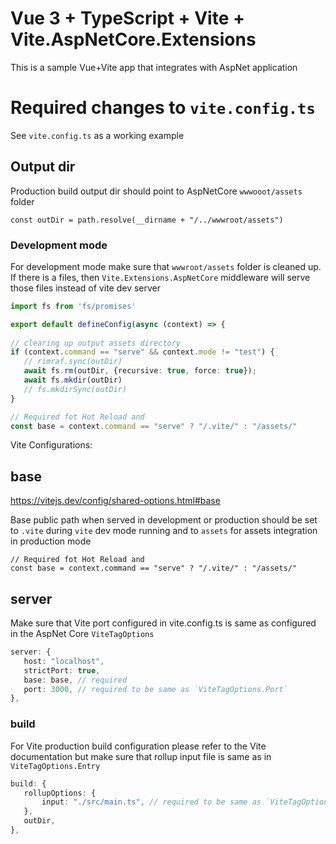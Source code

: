 # Vue 3 + TypeScript + Vite + Vite.AspNetCore.Extensions

This is a sample Vue+Vite app that integrates with AspNet application

# Required changes to `vite.config.ts`

See `vite.config.ts` as a working example

## Output dir

Production build output dir should point to AspNetCore `wwwooot/assets` folder

```
const outDir = path.resolve(__dirname + "/../wwwroot/assets")
```

### Development mode

For development mode make sure that `wwwroot/assets` folder is cleaned up. If there is a files, then `Vite.Extensions.AspNetCore` middleware will serve those files instead of vite dev server

```typescript
import fs from 'fs/promises'

export default defineConfig(async (context) => {
    
// clearing up output assets directory
if (context.command == "serve" && context.mode != "test") {
   // rimraf.sync(outDir)
   await fs.rm(outDir, {recursive: true, force: true});
   await fs.mkdir(outDir)
   // fs.mkdirSync(outDir)
}

// Required fot Hot Reload and 
const base = context.command == "serve" ? "/.vite/" : "/assets/"
```

Vite Configurations:

## base

https://vitejs.dev/config/shared-options.html#base

Base public path when served in development or production should be set to `.vite` during `vite` dev mode running and to `assets` for assets integration in production mode

```
// Required fot Hot Reload and 
const base = context.command == "serve" ? "/.vite/" : "/assets/"
```    

## server

Make sure that Vite port configured in vite.config.ts is same as configured in the AspNet Core `ViteTagOptions`

```typescript
server: {
   host: "localhost",
   strictPort: true,
   base: base, // required
   port: 3000, // required to be same as `ViteTagOptions.Port`
},
```

### build

For Vite production build configuration please refer to the Vite documentation but make sure that rollup input file is same as in `ViteTagOptions.Entry`

```typescript
build: {
   rollupOptions: {
       input: "./src/main.ts", // required to be same as `ViteTagOptions.Entry`
   },
   outDir,
},
```

